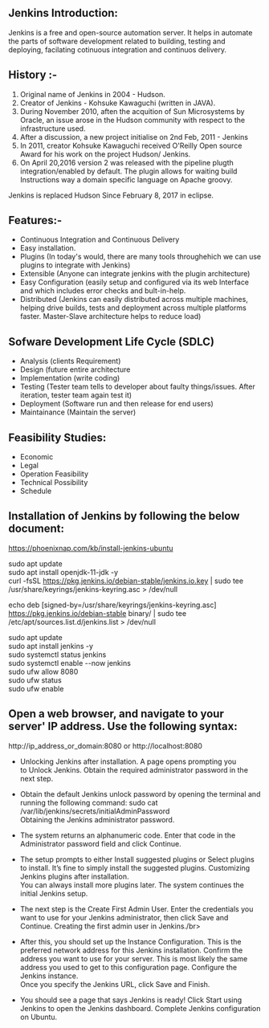 
## Jenkins Introduction:
Jenkins is a free and open-source automation server. It helps in automate the parts of software development related to building, testing and deploying, facilating cotinuous integration and continuos delivery.

## History :-
1. Original name of Jenkins in 2004 - Hudson. 
2. Creator of Jenkins - Kohsuke Kawaguchi (written in JAVA).
3. During November 2010, aften the acquition of Sun Microsystems by Oracle, an issue arose in the Hudson community with respect to the infrastructure used.
4. After a discussion, a new project initialise on 2nd Feb, 2011 - Jenkins
5. In 2011, creator Kohsuke Kawaguchi received O'Reilly Open source Award for his work on the project Hudson/ Jenkins.
6. On April 20,2016 version 2 was released with the pipeline plugth integration/enabled by default. The plugin allows for waiting build Instructions way a domain specific language on Apache groovy.

Jenkins is replaced Hudson Since February 8, 2017 in eclipse.

## Features:- 
* Continuous Integration and Continuous Delivery
* Easy installation. 
* Plugins (In today's would, there are many tools throughehich we can use plugins to integrate with Jenkins)
* Extensible (Anyone can integrate jenkins with the plugin architecture)
* Easy Configuration (easily setup and configured via its web Interface and which includes error checks and bult-in-help.
* Distributed (Jenkins can easily distributed across multiple machines, helping drive builds, tests and deployment across multiple platforms faster. Master-Slave architecture helps to reduce load)

## Sofware Development Life Cycle (SDLC)
* Analysis (clients Requirement)
* Design (future entire architecture 
* Implementation (write coding) 
* Testing (Tester team tells to developer about faulty things/issues. After iteration, tester team again test it)
* Deployment (Software run and then release for end users)
* Maintainance (Maintain the server)

## Feasibility Studies:
- Economic
- Legal
- Operation Feasibility
- Technical Possibility
- Schedule

## Installation of Jenkins by following the below document:
https://phoenixnap.com/kb/install-jenkins-ubuntu

sudo apt update</br>
sudo apt install openjdk-11-jdk -y</br>
curl -fsSL https://pkg.jenkins.io/debian-stable/jenkins.io.key | sudo tee /usr/share/keyrings/jenkins-keyring.asc > /dev/null</br>

echo deb [signed-by=/usr/share/keyrings/jenkins-keyring.asc] https://pkg.jenkins.io/debian-stable binary/ | sudo tee /etc/apt/sources.list.d/jenkins.list > /dev/null</br>

sudo apt update</br>
sudo apt install jenkins -y</br>
sudo systemctl status jenkins</br>
sudo systemctl enable --now jenkins</br>
sudo ufw allow 8080</br>
sudo ufw status</br>
sudo ufw enable</br>

## Open a web browser, and navigate to your server' IP address. Use the following syntax:
http://ip_address_or_domain:8080
       or
http://localhost:8080

* Unlocking Jenkins after installation.
A page opens prompting you to Unlock Jenkins. Obtain the required administrator password in the next step.

* Obtain the default Jenkins unlock password by opening the terminal and running the following command:
sudo cat /var/lib/jenkins/secrets/initialAdminPassword</br>
Obtaining the Jenkins administrator password.

* The system returns an alphanumeric code. Enter that code in the Administrator password field and click Continue.

* The setup prompts to either Install suggested plugins or Select plugins to install. It’s fine to simply install the suggested plugins.
Customizing Jenkins plugins after installation.</br>
You can always install more plugins later. The system continues the initial Jenkins setup.

* The next step is the Create First Admin User. Enter the credentials you want to use for your Jenkins administrator, then click Save and Continue.
Creating the first admin user in Jenkins./br>

* After this, you should set up the Instance Configuration. This is the preferred network address for this Jenkins installation. Confirm the address you want to use for your server. This is most likely the same address you used to get to this configuration page.
Configure the Jenkins instance.</br>
Once you specify the Jenkins URL, click Save and Finish.

* You should see a page that says Jenkins is ready! Click Start using Jenkins to open the Jenkins dashboard.
Complete Jenkins configuration on Ubuntu.


